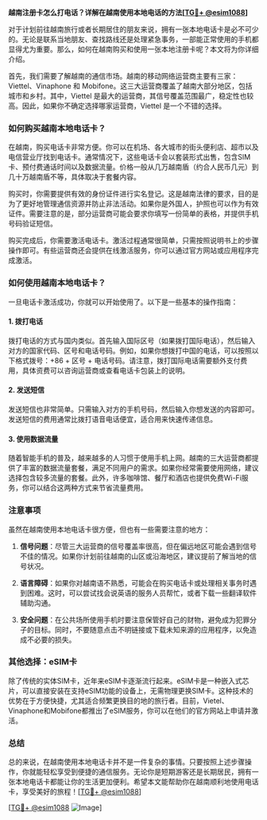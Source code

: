 **越南注册卡怎么打电话？详解在越南使用本地电话的方法[[TG💪+ @esim1088](https://t.me/s/esim1088)]**

对于计划前往越南旅行或者长期居住的朋友来说，拥有一张本地电话卡是必不可少的。无论是联系当地朋友、查找路线还是处理紧急事务，一部能正常使用的手机都显得尤为重要。那么，如何在越南购买和使用一张本地注册卡呢？本文将为你详细介绍。

首先，我们需要了解越南的通信市场。越南的移动网络运营商主要有三家：Viettel、Vinaphone 和 Mobifone。这三大运营商覆盖了越南大部分地区，包括城市和乡村。其中，Viettel 是最大的运营商，其信号覆盖范围最广，稳定性也较高。因此，如果你不确定选择哪家运营商，Viettel 是一个不错的选择。

### 如何购买越南本地电话卡？

在越南，购买电话卡非常方便。你可以在机场、各大城市的街头便利店、超市以及电信营业厅找到电话卡。通常情况下，这些电话卡会以套装形式出售，包含SIM卡、预付费通话时间以及数据流量。价格一般从几万越南盾（约合人民币几元）到几十万越南盾不等，具体取决于套餐内容。

购买时，你需要提供有效的身份证件进行实名登记。这是越南法律的要求，目的是为了更好地管理通信资源并防止非法活动。如果你是外国人，护照也可以作为有效证件。需要注意的是，部分运营商可能会要求你填写一份简单的表格，并提供手机号码验证短信。

购买完成后，你需要激活电话卡。激活过程通常很简单，只需按照说明书上的步骤操作即可。有些运营商还会提供在线激活服务，你可以通过官方网站或应用程序完成激活。

### 如何使用越南本地电话卡？

一旦电话卡激活成功，你就可以开始使用了。以下是一些基本的操作指南：

#### 1. 拨打电话

拨打电话的方式与国内类似。首先输入国际区号（如果拨打国际电话），然后输入对方的国家代码、区号和电话号码。例如，如果你想拨打中国的电话，可以按照以下格式拨号：+86 + 区号 + 电话号码。请注意，拨打国际电话需要额外支付费用，具体资费可以咨询运营商或查看电话卡包装上的说明。

#### 2. 发送短信

发送短信也非常简单。只需输入对方的手机号码，然后输入你想发送的内容即可。发送短信的费用通常比拨打语音电话便宜，适合用来快速传递信息。

#### 3. 使用数据流量

随着智能手机的普及，越来越多的人习惯于使用手机上网。越南的三大运营商都提供了丰富的数据流量套餐，满足不同用户的需求。如果你经常需要使用网络，建议选择包含较多流量的套餐。此外，许多咖啡馆、餐厅和酒店也提供免费Wi-Fi服务，你可以结合这两种方式来节省流量费用。

### 注意事项

虽然在越南使用本地电话卡很方便，但也有一些需要注意的地方：

1. **信号问题**：尽管三大运营商的信号覆盖率很高，但在偏远地区可能会遇到信号不佳的情况。如果你计划前往越南的山区或沿海地区，建议提前了解当地的信号状况。
   
2. **语言障碍**：如果你对越南语不熟悉，可能会在购买电话卡或处理相关事务时遇到困难。这时，可以尝试找会说英语的服务人员帮忙，或者下载一些翻译软件辅助沟通。

3. **安全问题**：在公共场所使用手机时要注意保管好自己的财物，避免成为犯罪分子的目标。同时，不要随意点击不明链接或下载未知来源的应用程序，以免造成不必要的损失。

### 其他选择：eSIM卡

除了传统的实体SIM卡，近年来eSIM卡逐渐流行起来。eSIM卡是一种嵌入式芯片，可以直接安装在支持eSIM功能的设备上，无需物理更换SIM卡。这种技术的优势在于方便快捷，尤其适合频繁更换目的地的旅行者。目前，Vietel、Vinaphone和Mobifone都推出了eSIM服务，你可以在他们的官方网站上申请并激活。

### 总结

总的来说，在越南使用本地电话卡并不是一件复杂的事情。只要按照上述步骤操作，你就能轻松享受到便捷的通信服务。无论你是短期游客还是长期居民，拥有一张本地电话卡都能让你的生活更加便利。希望本文能帮助你在越南顺利地使用电话卡，享受美好的旅程！[[TG💪+ @esim1088](https://t.me/s/esim1088)]

[[TG💪+ @esim1088](https://t.me/s/esim1088) ![Image](https://i.postimg.cc/4NQfJmqS/Snipaste-2025-05-13-00-14-12.png)]